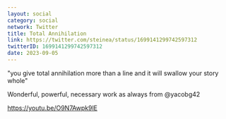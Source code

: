 ```yaml
---
layout: social
category: social
network: Twitter
title: Total Annihilation
link: https://twitter.com/steinea/status/1699141299742597312
twitterID: 1699141299742597312
date: 2023-09-05
---
```


"you give total annihilation more than a line and it will swallow your story whole"

Wonderful, powerful, necessary work as always from @yacobg42

<https://youtu.be/O9N7Awpk9lE>

